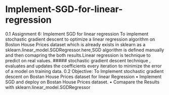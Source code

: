 # Implement-SGD-for-linear-regression
0.1 Assignment 6: Implement SGD for linear regression To implement stochastic gradient descent to optimize a linear regression algorithm on Boston House Prices dataset which is already exists in sklearn as a sklearn.linear_model.SGDRegressor.here,SGD algorithm is defined manually and then comapring the both results.Linear regression is technique to predict on real values. ##### stochastic gradient descent technique , evaluates and updates the coefficients every iteration to minimize the error of a model on training data. 0.2 Objective: To Implement stochastic gradient descent on Bostan House Prices dataset for linear Regression • Implement SGD and deploy on Bostan House Prices dataset. • Comapare the Results with sklearn.linear_model.SGDRegressor
